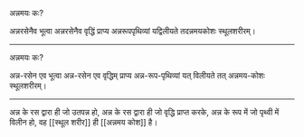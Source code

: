 अन्नमयः कः?

अन्नरसेनैव भूत्वा अन्नरसेनैव वृद्धिं प्राप्य अन्नरूपपृथिव्यां यद्विलीयते तदन्नमयकोशः स्थूलशरीरम्।

---

अन्नमयः कः?

अन्न-रसेन एव भूत्वा अन्न-रसेन एव वृद्धिम् प्राप्य अन्न-रूप-पृथिव्यां यत् विलीयते तत् अन्नमय-कोशः स्थूलशरीरम्।

---

अन्न के रस द्वारा ही जो उतपन्न हो, अन्न के रस द्वारा ही जो वृद्धि प्राप्त करके, अन्न के रूप में जो पृथ्वी में विलीन हो, वह [[स्थूल शरीर]] ही [[अन्नमय कोश]] है।